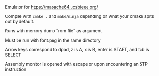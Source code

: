 Emulator for https://mapache64.ucsbieee.org/

Compile with ```cmake .``` and ```make```/```ninja``` depending on what your cmake spits out by default.

Runs with memory dump "rom file" as argument

Must be run with font.png in the same directory


Arrow keys correspond to dpad, z is A, x is B, enter is START, and tab is SELECT

Assembly monitor is opened with escape or upon encountering an STP instruction

